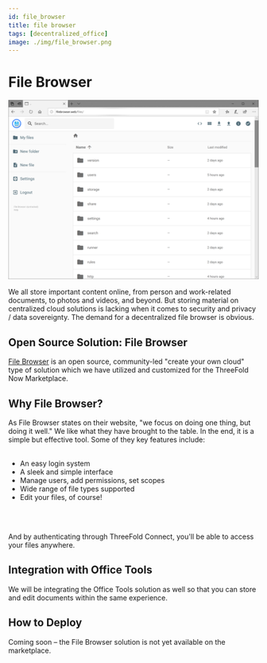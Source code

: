 ```yaml
---
id: file_browser
title: file browser
tags: [decentralized_office]
image: ./img/file_browser.png
---
```


# File Browser

![](./img/filebrowser.png)
<br/>

We all store important content online, from person and work-related documents, to photos and videos, and beyond. But storing material on centralized cloud solutions is lacking when it comes to security and privacy / data sovereignty. The demand for a decentralized file browser is obvious.

## Open Source Solution: File Browser

[File Browser](https://filebrowser.org/) is an open source, community-led "create your own cloud" type of solution which we have utilized and customized for the ThreeFold Now Marketplace.

## Why File Browser?

As File Browser states on their website, "we focus on doing one thing, but doing it well." We like what they have brought to the table. In the end, it is a simple but effective tool. Some of they key features include:
<br/>
<br/>

- An easy login system
- A sleek and simple interface
- Manage users, add permissions, set scopes
- Wide range of file types supported
- Edit your files, of course!
<br/>
<br/>

And by authenticating through ThreeFold Connect, you'll be able to access your files anywhere.

## Integration with Office Tools

We will be integrating the Office Tools solution as well so that you can store and edit documents within the same experience.

## How to Deploy

Coming soon – the File Browser solution is not yet available on the marketplace.